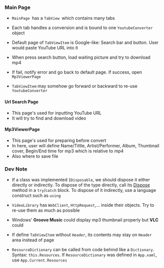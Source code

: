 ### Main Page

- `MainPage `has a `TabView `which contains many tabs
- Each tab handles a conversion and is bound to one `YoutubeConverter` object
- Default page of `TabViewItem` is Google-like: Search bar and button. User would paste YouTube URL into it
- When press search button, load waiting picture and try to download mp4

- If fail, notify error and go back to default page. If success, open `Mp3ViewerPage`
- `TabViewItem` may somehow go forward or backward to re-use `YoutubeConverter`

#### Url Search Page

- This page's used for inputting YouTube URL
- It will try to find and download video

#### Mp3ViewerPage

- This page's used for preparing before convert
- In here, user will define Name/Tittle, Artist/Performer, Album, Thumbnail cover, Begin/End time for mp3 which is relative to mp4
- Also where to save file 

### Dev Note

- If a class was implemented `IDisposable`, we should dispose it either directly or indirectly. To dispose of the type directly, call its [Dispose](https://docs.microsoft.com/en-us/dotnet/api/system.idisposable.dispose?view=netcore-3.1) method in a `try`/`catch` block. To dispose of it indirectly, use a language construct such as `using`
- `VideoLibrary` has `WebClient`, `HttpRequest`,... inside their objects. Try to re-use them as much as possible
- Windows' **Groove Music** could display mp3 thumbnail properly but **VLC** could

- If define `TabViewItem` without `Header`, its contents may stay on `Header` area instead of page
- `ResourceDictionary` can be called from code behind like a `Dictionary`. Syntax: `this.Resources`. If `ResourceDictionary` was defined in `App.xaml`, use `App.Current.Resources`